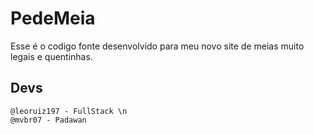 # PedeMeia
Esse é o codigo fonte desenvolvido para meu novo site de meias muito legais e quentinhas.

## Devs
    @leoruiz197 - FullStack \n
    @mvbr07 - Padawan